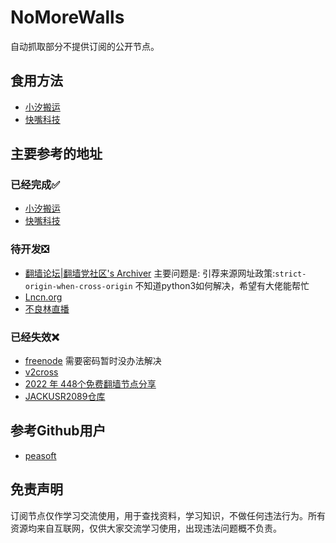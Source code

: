 # NoMoreWalls

自动抓取部分不提供订阅的公开节点。

## 食用方法
- [小汐搬运](https://raw.githubusercontent.com/1019459067/Quantumult-X/master/Free/List/xxby.txt)
- [快嘴科技](https://raw.githubusercontent.com/1019459067/Quantumult-X/master/Free/List/kzkj.txt)

## 主要参考的地址
### 已经完成✅
- [小汐搬运](https://banyunxiaoxi.icu/)
- [快嘴科技](https://kkzui.com/jd?orderby=modified)

### 待开发❎
- [翻墙论坛|翻墙党社区's Archiver](https://fanqiangdang.com/archiver/fid-51.html)
主要问题是:
  引荐来源网址政策:`strict-origin-when-cross-origin`
  不知道python3如何解决，希望有大佬能帮忙
- [Lncn.org](https://lncn.org/)
- [不良林直播](https://www.youtube.com/watch?v=RCp9hnp7r6Q)

### 已经失效❌
- [freenode](https://freenode.me/) 需要密码暂时没办法解决
- [v2cross](https://v2cross.com/archives/1884)
- [2022 年 448个免费翻墙节点分享](https://vpnbay.com/free-ss-vmess-trojan-nodes.html)
- [JACKUSR2089仓库](https://api.github.com/repos/JACKUSR2089/v2ray-subscribed/contents)

## 参考Github用户
- [peasoft](https://github.com/peasoft/NoMoreWalls)

## 免责声明

订阅节点仅作学习交流使用，用于查找资料，学习知识，不做任何违法行为。所有资源均来自互联网，仅供大家交流学习使用，出现违法问题概不负责。
